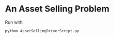An Asset Selling Problem
========================

Run with:

```sh
python AssetSellingDriverScript.py
```
